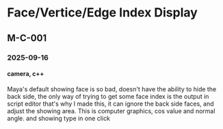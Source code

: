 # Face/Vertice/Edge Index Display
## M-C-001
### 2025-09-16
#### camera, c++


Maya's default showing face is so bad, doesn't have the ability to hide the back side, the only way of trying to get some face index is the output in script editor 
that's why I made this, it can ignore the back side faces, and adjust the showing area. This is computer graphics, cos value and normal angle. and showing type in one click 

